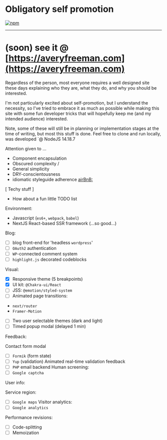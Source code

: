 # Obligatory self promotion

[![npm](https://img.shields.io/npm/v/undefined.svg)](https://www.npmjs.com/package/undefined)

---

# (soon) see it @ [https://averyfreeman.com](https://averyfreeman.com)

Regardless of the person, most everyone requires a well designed site these days explaining who they are, what they do, and why you should be interested.

I'm not particularly excited about self-promotion, but I understand the necessity, so I've tried to embrace it as much as possible while making this site with some fun developer tricks that will hopefully keep me (and my intended audience) interested.

Note, some of these will still be in planning or implementation stages at the time of writing, but most this stuff is done. Feel free to clone and run locally, was developed `@ NodeJS 14.18.7

Attention given to ...

- Component encapsulation
- Obscured complexity /
- General simplicity
- DRY-conscientousness
- idiomatic styleguide adherence [airBnB: ](https://github.com/airbnb/javascript/tree/master/react)

[ Techy stuff ]

- How about a fun little TODO list

Environment:

- Javascript (`es6+`, `webpack`, `babel`)
- NextJS React-based SSR framework (...so good...)

Blog:

- [ ] blog front-end for 'headless `wordpress`'
- [ ] `OAuth2` authentication
- [ ] `WP`-connected comment system
- [ ] `highlight.js` decorated codeblocks

Visual:

- [x] Responsive theme (5 breakpoints)
- [x] UI kit: `@Chakra-ui/React`
- [ ] JSS: `@emotion/styled-system`
- [ ] Animated page transitions:
- `next/router`
- `Framer-Motion`
- [ ] Two user selectable themes (dark and light)
- [ ] Timed popup modal (delayed 1 min)

Feedback:

Contact form modal

- [ ] `Formik` (form state)
- [ ] `Yup` (validation)
      Animated real-time validation feedback
- [ ] `PHP` email backend
      Human screening:
- [ ] `Google captcha`

User info:

Service region:

- [ ] `Google maps`
      Visitor analytics:
- [ ] `Google analytics`

Performance revisions:

- [ ] Code-splitting
- [ ] Memoization
